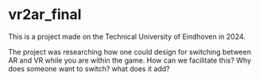 # vr2ar_final

This is a project made on the Technical University of Eindhoven in 2024.

The project was researching how one could design for switching between AR and VR while you are within the game.
How can we facilitate this?
Why does someone want to switch?
what does it add?
